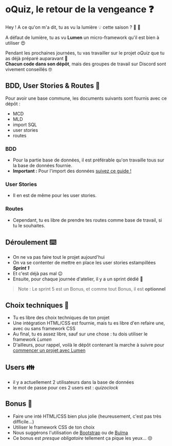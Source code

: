 # oQuiz, le retour de la vengeance :question:

Hey ! A ce qu'on m'a dit, tu as vu la lumière :bulb: cette saison ? :door: :running:

A défaut de lumière, tu as vu **Lumen** un micro-framework qu'il est bien à utiliser :heart_eyes:

Pendant les prochaines journées, tu vas travailler sur le projet _oQuiz_ que tu as déjà préparé auparavant :tada:  
**Chacun code dans son dépôt**, mais des groupes de travail sur Discord sont vivement conseillés :nerd_face:

## BDD, User Stories & Routes :construction:

Pour avoir une base commune, les documents suivants sont fournis avec ce dépôt :
- MCD
- MLD
- import SQL
- user stories
- routes

### BDD

- Pour la partie base de données, il est préférable qu'on travaille tous sur la base de données fournie.
- **Important :** Pour l'import des données [suivez ce guide !](./docs/database/import.md)

### User Stories

- Il en est de même pour les user stories.

### Routes

- Cependant, tu es libre de prendre tes routes comme base de travail, si tu le souhaites.

## Déroulement :keyboard:

- On ne va pas faire tout le projet aujourd'hui
- On va se contenter de mettre en place les user stories estampillées **_Sprint 1_**
- Et c'est déjà pas mal :wink:
- Ensuite, pour chaque journée d'atelier, il y a un sprint dédié :tada:

> Note : Le sprint 5 est un Bonus, et comme tout Bonus, il est **optionnel**

## Choix techniques :thinking:

- Tu es libre des choix techniques de ton projet
- Une intégration HTML/CSS est fournie, mais tu es libre d'en refaire une, avec ou sans framework CSS
- Au final, tu es assez libre, sauf sur une chose : tu dois utiliser le framework _Lumen_
- D'ailleurs, pour rappel, voilà le dépôt contenant la marche à suivre pour [commencer un projet avec Lumen](./S07-E01-exo-first-lumen-project)

## Users :family:

- il y a actuellement 2 utilisateurs dans la base de données
- le mot de passe pour ces 2 users est : _quizoclock_

## Bonus :lipstick:

- Faire une inté HTML/CSS bien plus jolie (heureusement, c'est pas très difficile...)
- Utiliser le framework CSS de ton choix
- Nous suggérons l'utilisation de [Bootstrap](https://getbootstrap.com/) ou de [Bulma](https://bulma.io/)
- Ce bonus est _presque obligatoire_ tellement ça pique les yeux... :unamused:
